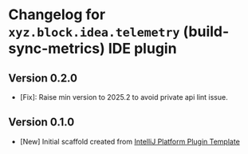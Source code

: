 <!-- Keep a Changelog guide -> https://keepachangelog.com -->

# Changelog for `xyz.block.idea.telemetry` (build-sync-metrics) IDE plugin

## Version 0.2.0
* [Fix]: Raise min version to 2025.2 to avoid private api lint issue.

## Version 0.1.0
* [New] Initial scaffold created from [IntelliJ Platform Plugin Template](https://github.com/JetBrains/intellij-platform-plugin-template)
